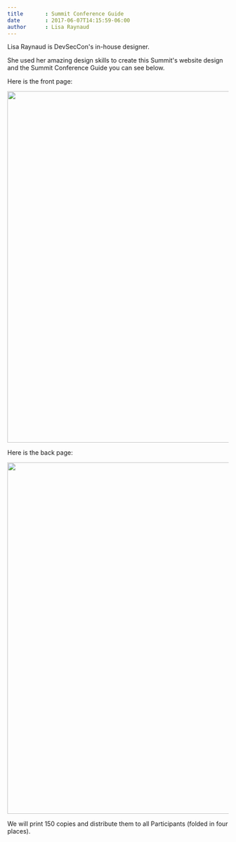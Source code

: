 ```yaml
---
title       : Summit Conference Guide
date        : 2017-06-07T14:15:59-06:00
author      : Lisa Raynaud
---
```


Lisa Raynaud is DevSecCon's in-house designer.

She used her amazing design skills to create this Summit's website design and the Summit Conference Guide you can see below.

Here is the front page:

<img style='width:800px' src='https://github.com/OWASP/owasp-summit-2017/releases/download/guide.v3/OWASP-Summit-conference-guide-v03_page.1.jpg'/>


Here is the back page:

<img style='width:800px' src='https://github.com/OWASP/owasp-summit-2017/releases/download/guide.v3/OWASP-Summit-conference-guide-v03_page.2.jpg'/>

We will print 150 copies and distribute them to all Participants (folded in four places).
